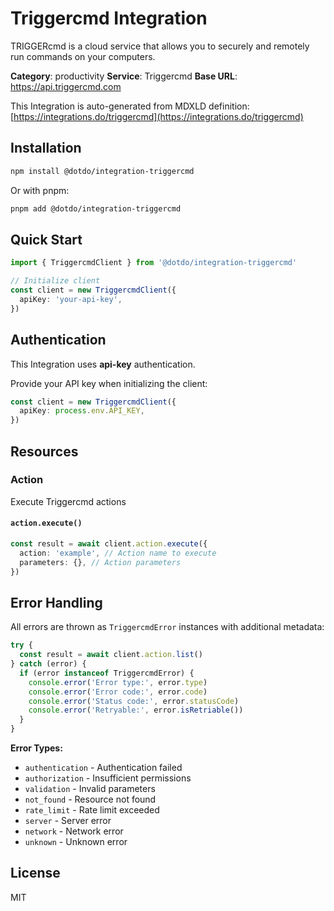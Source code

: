 # Triggercmd Integration

TRIGGERcmd is a cloud service that allows you to securely and remotely run commands on your computers.

**Category**: productivity
**Service**: Triggercmd
**Base URL**: https://api.triggercmd.com

This Integration is auto-generated from MDXLD definition: [https://integrations.do/triggercmd](https://integrations.do/triggercmd)

## Installation

```bash
npm install @dotdo/integration-triggercmd
```

Or with pnpm:

```bash
pnpm add @dotdo/integration-triggercmd
```

## Quick Start

```typescript
import { TriggercmdClient } from '@dotdo/integration-triggercmd'

// Initialize client
const client = new TriggercmdClient({
  apiKey: 'your-api-key',
})
```

## Authentication

This Integration uses **api-key** authentication.

Provide your API key when initializing the client:

```typescript
const client = new TriggercmdClient({
  apiKey: process.env.API_KEY,
})
```

## Resources

### Action

Execute Triggercmd actions

#### `action.execute()`

```typescript
const result = await client.action.execute({
  action: 'example', // Action name to execute
  parameters: {}, // Action parameters
})
```

## Error Handling

All errors are thrown as `TriggercmdError` instances with additional metadata:

```typescript
try {
  const result = await client.action.list()
} catch (error) {
  if (error instanceof TriggercmdError) {
    console.error('Error type:', error.type)
    console.error('Error code:', error.code)
    console.error('Status code:', error.statusCode)
    console.error('Retryable:', error.isRetriable())
  }
}
```

**Error Types:**

- `authentication` - Authentication failed
- `authorization` - Insufficient permissions
- `validation` - Invalid parameters
- `not_found` - Resource not found
- `rate_limit` - Rate limit exceeded
- `server` - Server error
- `network` - Network error
- `unknown` - Unknown error

## License

MIT
